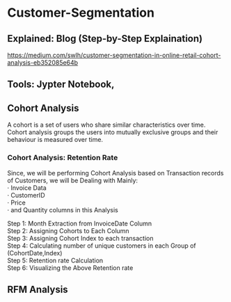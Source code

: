 # Customer-Segmentation

## Explained: Blog (Step-by-Step Explaination)
https://medium.com/swlh/customer-segmentation-in-online-retail-cohort-analysis-eb352085e64b

## Tools: Jypter Notebook, 

## Cohort Analysis
A cohort is a set of users who share similar characteristics over time. Cohort analysis groups the users into mutually exclusive groups and their behaviour is measured over time.

### Cohort Analysis: Retention Rate
Since, we will be performing Cohort Analysis based on Transaction records of Customers, we will be Dealing with Mainly:                                                             
· Invoice Data                                                                                                                                                                     
· CustomerID                                                                                                                                                                       
· Price                                                                                                                                                                             
· and Quantity columns in this Analysis                                                                                                                                             

Step 1: Month Extraction from InvoiceDate Column                                                                                                                                   
Step 2: Assigning Cohorts to Each Column                                                                                                                                           
Step 3: Assigning Cohort Index to each transaction                                                                                                                                 
Step 4: Calculating number of unique customers in each Group of (CohortDate,Index)                                                                                                 
Step 5: Retention rate Calculation                                                                                                                                                 
Step 6: Visualizing the Above Retention rate

## RFM Analysis

